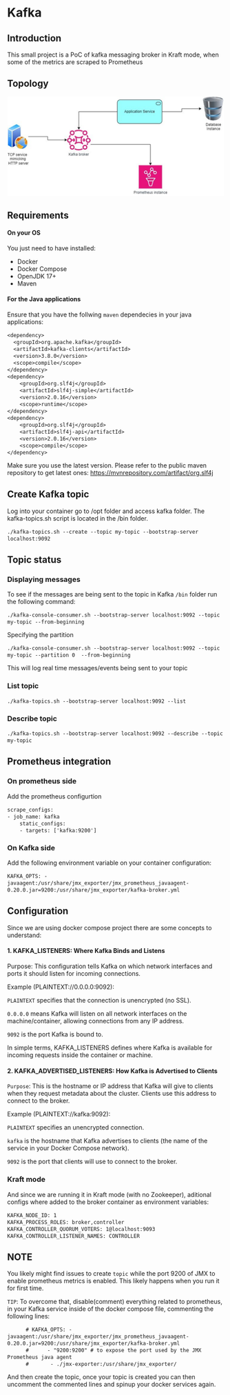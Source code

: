 # Kafka 


## Introduction

This small project is a PoC of kafka messaging broker in Kraft mode, when some of the metrics are scraped to Prometheus


##  Topology

![alt text](essay-topology.png)

## Requirements

#### On your OS

You just need to have installed:

* Docker 
* Docker Compose
* OpenJDK 17+
* Maven

#### For the Java applications

Ensure that you have the follwing `maven` dependecies in your java applications:

    <dependency>
      <groupId>org.apache.kafka</groupId>
      <artifactId>kafka-clients</artifactId>
      <version>3.8.0</version>
      <scope>compile</scope>
    </dependency>
    <dependency>
        <groupId>org.slf4j</groupId>
        <artifactId>slf4j-simple</artifactId>
        <version>2.0.16</version>
        <scope>runtime</scope>
    </dependency>
    <dependency>
        <groupId>org.slf4j</groupId>
        <artifactId>slf4j-api</artifactId>
        <version>2.0.16</version>
        <scope>compile</scope>
    </dependency>
    


Make sure you use the latest version. Please refer to the public maven repository to get latest ones: https://mvnrepository.com/artifact/org.slf4j

## Create Kafka topic

Log into your container go to /opt folder and access kafka folder. The kafka-topics.sh script is located in the /bin  folder.

    ./kafka-topics.sh --create --topic my-topic --bootstrap-server localhost:9092


## Topic status

### Displaying messages

To see if the messages are being sent to the topic in Kafka `/bin`  folder run the following command: 

    ./kafka-console-consumer.sh --bootstrap-server localhost:9092 --topic my-topic --from-beginning

Specifying the partition

    ./kafka-console-consumer.sh --bootstrap-server localhost:9092 --topic my-topic --partition 0  --from-beginning


This will log real time messages/events being sent to your topic

### List topic

    ./kafka-topics.sh --bootstrap-server localhost:9092 --list

### Describe topic

    ./kafka-topics.sh --bootstrap-server localhost:9092 --describe --topic my-topic


## Prometheus integration

### On prometheus side

Add the prometheus configurtion

    scrape_configs:
    - job_name: kafka
        static_configs:
        - targets: ['kafka:9200']

### On Kafka side

Add the following environment variable on your container configuration:

    KAFKA_OPTS: -javaagent:/usr/share/jmx_exporter/jmx_prometheus_javaagent-0.20.0.jar=9200:/usr/share/jmx_exporter/kafka-broker.yml

## Configuration

Since we are using docker compose project there are some concepts to understand:
#### 1. KAFKA_LISTENERS: Where Kafka Binds and Listens

Purpose: This configuration tells Kafka on which network interfaces and ports it should listen for incoming connections.

Example (PLAINTEXT://0.0.0.0:9092):

`PLAINTEXT` specifies that the connection is unencrypted (no SSL).

`0.0.0.0` means Kafka will listen on all network interfaces on the machine/container, allowing connections from any IP address.

`9092` is the port Kafka is bound to.

In simple terms, KAFKA_LISTENERS defines where Kafka is available for incoming requests inside the container or machine.

#### 2. KAFKA_ADVERTISED_LISTENERS: How Kafka is Advertised to Clients

`Purpose`: This is the hostname or IP address that Kafka will give to clients when they request metadata about the cluster. Clients use this address to connect to the broker.

Example (PLAINTEXT://kafka:9092):

`PLAINTEXT` specifies an unencrypted connection.

`kafka` is the hostname that Kafka advertises to clients (the name of the service in your Docker Compose network).

`9092` is the port that clients will use to connect to the broker.

### Kraft mode

And since we are running it in Kraft mode (with no Zookeeper), aditional configs where added to the broker container as environment variables:
    
    KAFKA_NODE_ID: 1
    KAFKA_PROCESS_ROLES: broker,controller
    KAFKA_CONTROLLER_QUORUM_VOTERS: 1@localhost:9093 
    KAFKA_CONTROLLER_LISTENER_NAMES: CONTROLLER


## NOTE

You likely might find issues to create `topic` while the port 9200  of JMX to enable prometheus metrics  is enabled. This likely happens when you run it for first time.

`TIP`: To overcome that, disable(comment) everything related to prometheus, in your Kafka service inside of the docker compose file, commenting the following lines:

          # KAFKA_OPTS: -javaagent:/usr/share/jmx_exporter/jmx_prometheus_javaagent-0.20.0.jar=9200:/usr/share/jmx_exporter/kafka-broker.yml
          #      - "9200:9200" # to expose the port used by the JMX Prometheus java agent
          #       - ./jmx-exporter:/usr/share/jmx_exporter/

And then create the topic, once your topic is created you can then uncomment  the commented lines and spinup your docker services again. 

 




